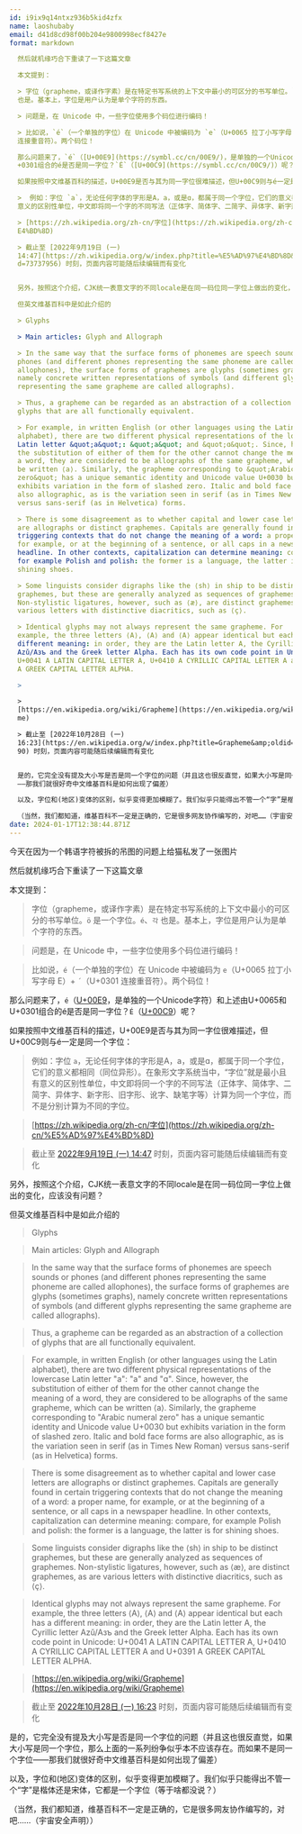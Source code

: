 ```yaml
---
id: i9ix9q14ntxz936b5kid4zfx
name: laoshubaby
email: d41d8cd98f00b204e9800998ecf8427e
format: markdown

  然后就机缘巧合下重读了一下这篇文章

  本文提到：

  > 字位（grapheme，或译作字素）是在特定书写系统的上下文中最小的可区分的书写单位。`ö` 是一个字位。`é`、`각`
  也是。基本上，字位是用户认为是单个字符的东西。

  > 问题是，在 Unicode 中，一些字位使用多个码位进行编码！

  > 比如说，`é`（一个单独的字位）在 Unicode 中被编码为 `e`（U+0065 拉丁小写字母 E）+ `´`（U+0301
  连接重音符）。两个码位！

  那么问题来了，`é`（[U+00E9](https://symbl.cc/cn/00E9/)，是单独的一个Unicode字符）和上述由U+0065和U\
  +0301组合的é是否是同一字位？`É`（[U+00C9](https://symbl.cc/cn/00C9/)）呢？

  如果按照中文维基百科的描述，U+00E9是否与其为同一字位很难描述，但U+00C9则与é一定是同一个字位：

  >  例如：字位 `a`，无论任何字体的字形是A，a，或是ɑ，都属于同一个字位，它们的意义都相同（同位异形）。在象形文字系统当中，“字位”就是最小且有\
  意义的区别性单位，中文即将同一个字的不同写法（正体字、简体字、二简字、异体字、新字形、旧字形、讹字、缺笔字等）计算为同一个字位，而不是分别计算为不同的字位。

  > [https://zh.wikipedia.org/zh-cn/字位](https://zh.wikipedia.org/zh-cn/%E5%AD%97%\
  E4%BD%8D)

  > 截止至 [2022年9月19日 (一)
  14:47](https://zh.wikipedia.org/w/index.php?title=%E5%AD%97%E4%BD%8D&amp;oldi\
  d=73737956) 时刻，页面内容可能随后续编辑而有变化


  另外，按照这个介绍，CJK统一表意文字的不同locale是在同一码位同一字位上做出的变化，应该没有问题？

  但英文维基百科中是如此介绍的

  > Glyphs

  > Main articles: Glyph and Allograph

  > In the same way that the surface forms of phonemes are speech sounds or
  phones (and different phones representing the same phoneme are called
  allophones), the surface forms of graphemes are glyphs (sometimes graphs),
  namely concrete written representations of symbols (and different glyphs
  representing the same grapheme are called allographs).

  > Thus, a grapheme can be regarded as an abstraction of a collection of
  glyphs that are all functionally equivalent.

  > For example, in written English (or other languages using the Latin
  alphabet), there are two different physical representations of the lowercase
  Latin letter &quot;a&quot;: &quot;a&quot; and &quot;ɑ&quot;. Since, however,
  the substitution of either of them for the other cannot change the meaning of
  a word, they are considered to be allographs of the same grapheme, which can
  be written ⟨a⟩. Similarly, the grapheme corresponding to &quot;Arabic numeral
  zero&quot; has a unique semantic identity and Unicode value U+0030 but
  exhibits variation in the form of slashed zero. Italic and bold face forms are
  also allographic, as is the variation seen in serif (as in Times New Roman)
  versus sans-serif (as in Helvetica) forms.

  > There is some disagreement as to whether capital and lower case letters
  are allographs or distinct graphemes. Capitals are generally found in certain
  triggering contexts that do not change the meaning of a word: a proper name,
  for example, or at the beginning of a sentence, or all caps in a newspaper
  headline. In other contexts, capitalization can determine meaning: compare,
  for example Polish and polish: the former is a language, the latter is for
  shining shoes.

  > Some linguists consider digraphs like the ⟨sh⟩ in ship to be distinct
  graphemes, but these are generally analyzed as sequences of graphemes.
  Non-stylistic ligatures, however, such as ⟨æ⟩, are distinct graphemes, as are
  various letters with distinctive diacritics, such as ⟨ç⟩.

  > Identical glyphs may not always represent the same grapheme. For
  example, the three letters ⟨A⟩, ⟨А⟩ and ⟨Α⟩ appear identical but each has a
  different meaning: in order, they are the Latin letter A, the Cyrillic letter
  Azǔ/Азъ and the Greek letter Alpha. Each has its own code point in Unicode:
  U+0041 A LATIN CAPITAL LETTER A, U+0410 А CYRILLIC CAPITAL LETTER A and U+0391
  Α GREEK CAPITAL LETTER ALPHA. 

  >

  >
  [https://en.wikipedia.org/wiki/Grapheme](https://en.wikipedia.org/wiki/Graphe\
  me)

  > 截止至 [2022年10月28日 (一)
  16:23](https://en.wikipedia.org/w/index.php?title=Grapheme&amp;oldid=11823257\
  90) 时刻，页面内容可能随后续编辑而有变化


  是的，它完全没有提及大小写是否是同一个字位的问题（并且这也很反直觉，如果大小写是同一个字位，那么上面的一系列纷争似乎本不应该存在。而如果不是同一个字位\
  ——那我们就很好奇中文维基百科是如何出现了偏差）

  以及，字位和(地区)变体的区别，似乎变得更加模糊了。我们似乎只能得出不管一个“字”是楷体还是宋体，它都是一个字位（等于啥都没说？）

  （当然，我们都知道，维基百科不一定是正确的，它是很多网友协作编写的，对吧……（宇宙安全声明））"
date: 2024-01-17T12:38:44.871Z
---
```

今天在因为一个韩语字符被拆的吊图的问题上给猫私发了一张图片

然后就机缘巧合下重读了一下这篇文章

本文提到：

> 字位（grapheme，或译作字素）是在特定书写系统的上下文中最小的可区分的书写单位。`ö` 是一个字位。`é`、`각` 也是。基本上，字位是用户认为是单个字符的东西。

> 问题是，在 Unicode 中，一些字位使用多个码位进行编码！

> 比如说，`é`（一个单独的字位）在 Unicode 中被编码为 `e`（U+0065 拉丁小写字母 E）+ `´`（U+0301 连接重音符）。两个码位！

那么问题来了，`é`（[U+00E9](https://symbl.cc/cn/00E9/)，是单独的一个Unicode字符）和上述由U+0065和U+0301组合的é是否是同一字位？`É`（[U+00C9](https://symbl.cc/cn/00C9/)）呢？

如果按照中文维基百科的描述，U+00E9是否与其为同一字位很难描述，但U+00C9则与é一定是同一个字位：

>  例如：字位 `a`，无论任何字体的字形是A，a，或是ɑ，都属于同一个字位，它们的意义都相同（同位异形）。在象形文字系统当中，“字位”就是最小且有意义的区别性单位，中文即将同一个字的不同写法（正体字、简体字、二简字、异体字、新字形、旧字形、讹字、缺笔字等）计算为同一个字位，而不是分别计算为不同的字位。

> [https://zh.wikipedia.org/zh-cn/字位](https://zh.wikipedia.org/zh-cn/%E5%AD%97%E4%BD%8D)

> 截止至 [2022年9月19日 (一) 14:47](https://zh.wikipedia.org/w/index.php?title=%E5%AD%97%E4%BD%8D&amp;oldid=73737956) 时刻，页面内容可能随后续编辑而有变化



另外，按照这个介绍，CJK统一表意文字的不同locale是在同一码位同一字位上做出的变化，应该没有问题？

但英文维基百科中是如此介绍的

> Glyphs

> Main articles: Glyph and Allograph

> In the same way that the surface forms of phonemes are speech sounds or phones (and different phones representing the same phoneme are called allophones), the surface forms of graphemes are glyphs (sometimes graphs), namely concrete written representations of symbols (and different glyphs representing the same grapheme are called allographs).

> Thus, a grapheme can be regarded as an abstraction of a collection of glyphs that are all functionally equivalent.

> For example, in written English (or other languages using the Latin alphabet), there are two different physical representations of the lowercase Latin letter &quot;a&quot;: &quot;a&quot; and &quot;ɑ&quot;. Since, however, the substitution of either of them for the other cannot change the meaning of a word, they are considered to be allographs of the same grapheme, which can be written ⟨a⟩. Similarly, the grapheme corresponding to &quot;Arabic numeral zero&quot; has a unique semantic identity and Unicode value U+0030 but exhibits variation in the form of slashed zero. Italic and bold face forms are also allographic, as is the variation seen in serif (as in Times New Roman) versus sans-serif (as in Helvetica) forms.

> There is some disagreement as to whether capital and lower case letters are allographs or distinct graphemes. Capitals are generally found in certain triggering contexts that do not change the meaning of a word: a proper name, for example, or at the beginning of a sentence, or all caps in a newspaper headline. In other contexts, capitalization can determine meaning: compare, for example Polish and polish: the former is a language, the latter is for shining shoes.

> Some linguists consider digraphs like the ⟨sh⟩ in ship to be distinct graphemes, but these are generally analyzed as sequences of graphemes. Non-stylistic ligatures, however, such as ⟨æ⟩, are distinct graphemes, as are various letters with distinctive diacritics, such as ⟨ç⟩.

> Identical glyphs may not always represent the same grapheme. For example, the three letters ⟨A⟩, ⟨А⟩ and ⟨Α⟩ appear identical but each has a different meaning: in order, they are the Latin letter A, the Cyrillic letter Azǔ/Азъ and the Greek letter Alpha. Each has its own code point in Unicode: U+0041 A LATIN CAPITAL LETTER A, U+0410 А CYRILLIC CAPITAL LETTER A and U+0391 Α GREEK CAPITAL LETTER ALPHA.

>

> [https://en.wikipedia.org/wiki/Grapheme](https://en.wikipedia.org/wiki/Grapheme)

> 截止至 [2022年10月28日 (一) 16:23](https://en.wikipedia.org/w/index.php?title=Grapheme&amp;oldid=1182325790) 时刻，页面内容可能随后续编辑而有变化



是的，它完全没有提及大小写是否是同一个字位的问题（并且这也很反直觉，如果大小写是同一个字位，那么上面的一系列纷争似乎本不应该存在。而如果不是同一个字位——那我们就很好奇中文维基百科是如何出现了偏差）

以及，字位和(地区)变体的区别，似乎变得更加模糊了。我们似乎只能得出不管一个“字”是楷体还是宋体，它都是一个字位（等于啥都没说？）

（当然，我们都知道，维基百科不一定是正确的，它是很多网友协作编写的，对吧……（宇宙安全声明））
